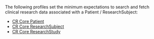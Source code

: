 The following profiles set the minimum expectations to search and fetch clinical research data associated with a Patient / ResearchSubject:

- [CR Core Patient](cr-core-patient.html)
- [CR Core ResearchSubject](cr-core-researchsubject.html)
- [CR Core ResearchStudy](cr-core-researchstudy.html)
